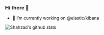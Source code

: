 ### Hi there 👋
- 🔭 I’m currently working on @elastic/kibana

![Shahzad's github stats](https://github-readme-stats.vercel.app/api?username=shahzad31&show_icons=true)
